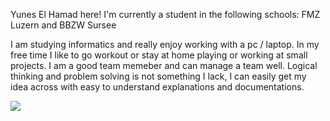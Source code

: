 Yunes El Hamad here! 
I'm currently a student in the following schools: FMZ Luzern and BBZW Sursee

I am studying informatics and really enjoy working with a pc / laptop. In my free time I like to go workout or stay at home playing or working at small projects. I am a good team memeber and can manage a team well.
Logical thinking and problem solving is not something I lack, I can easily get my idea across with easy to understand explanations and documentations.

<img src="https://github-readme-stats.vercel.app/api?username=thayuyu"/>
